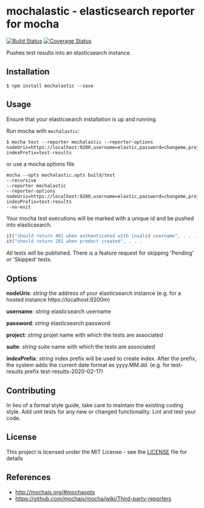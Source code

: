 # mochalastic - elasticsearch reporter for mocha

[![Build Status](https://travis-ci.org/ocinbat/mochalastic.svg?branch=master)](https://travis-ci.org/ocinbat/mochalastic)
[![Coverage Status](https://coveralls.io/repos/github/ocinbat/mochalastic/badge.svg?branch=master)](https://coveralls.io/github/ocinbat/mochalastic?branch=master)

Pushes test results into an elasticsearch instance.

## Installation

```shell
$ npm install mochalastic --save
```

## Usage
Ensure that your elasticsearch installation is up and running.

Run mocha with `mochalastic`: 

```shell
$ mocha test --reporter mochalastic --reporter-options nodeUris=https://localhost:9200,username=elastic,password=changeme,project=some_project,suite=some_suite, indexPrefix=test-results
```

or use a mocha.options file
```shell
mocha --opts mochalastic.opts build/test
--recursive
--reporter mochalastic
--reporter-options nodeUris=https://localhost:9200,username=elastic,password=changeme,project=some_project,suite=some_suite, indexPrefix=test-results
--no-exit
```


Your mocha test executions will be marked with a unique id and be pushed into elasticsearch.
 
```Javascript
it("should return 401 when authenticated with invalid username", . . .
it("should return 201 when product created", . . .
```

All tests will be published. There is a feature request for skipping 'Pending' or 'Skipped' tests.

## Options

**nodeUris**: *string* the address of your elasticsearch instance (e.g. for a hosted instance https://localhost:9200m)

**username**: *string* elasticsearch username

**password**: *string* elasticsearch password

**project**: *string* projet name with which the tests are associated

**suite**: *string* suite name with which the tests are associated

**indexPrefix**: *string* index prefix will be used to create index. After the prefix, the system adds the current date format as yyyy.MM.dd. (e.g. for test-results prefix test-results-2020-02-17)

## Contributing

In lieu of a formal style guide, take care to maintain the existing coding style. Add unit tests for any new or changed functionality. Lint and test your code.

## License

This project is licensed under the MIT License - see the [LICENSE](LICENSE) file for details

## References
- http://mochajs.org/#mochaopts
- https://github.com/mochajs/mocha/wiki/Third-party-reporters